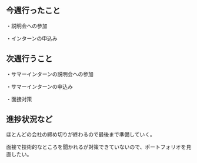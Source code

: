 ## 今週行ったこと

・説明会への参加

・インターンの申込み

## 次週行うこと

・サマーインターンの説明会への参加

・サマーインターンの申込み

・面接対策

## 進捗状況など

ほとんどの会社の締め切りが終わるので最後まで準備していく。

面接で技術的なところを聞かれるが対策できていないので、ポートフォリオを見直したい。


